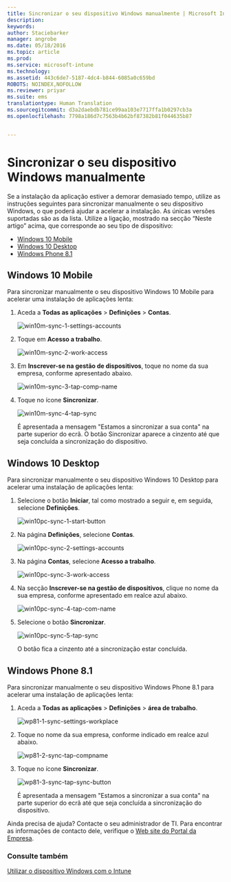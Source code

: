 ```yaml
---
title: Sincronizar o seu dispositivo Windows manualmente | Microsoft Intune
description: 
keywords: 
author: Staciebarker
manager: angrobe
ms.date: 05/18/2016
ms.topic: article
ms.prod: 
ms.service: microsoft-intune
ms.technology: 
ms.assetid: 443c6de7-5187-4dc4-b844-6085a0c659bd
ROBOTS: NOINDEX,NOFOLLOW
ms.reviewer: priyar
ms.suite: ems
translationtype: Human Translation
ms.sourcegitcommit: d3a2daebdb781ce99aa103e7717ffa1b0297cb3a
ms.openlocfilehash: 7798a186d7c7563b4b62bf87382b81f044635b87


---
```



# Sincronizar o seu dispositivo Windows manualmente
Se a instalação da aplicação estiver a demorar demasiado tempo, utilize as instruções seguintes para sincronizar manualmente o seu dispositivo Windows, o que poderá ajudar a acelerar a instalação. As únicas versões suportadas são as da lista. Utilize a ligação, mostrado na secção “Neste artigo” acima, que corresponde ao seu tipo de dispositivo:

* [Windows 10 Mobile](#windows-10-mobile)
* [Windows 10 Desktop](#windows-10-desktop)
* [Windows Phone 8.1](#windows-phone-8-1)


## Windows 10 Mobile
Para sincronizar manualmente o seu dispositivo Windows 10 Mobile para acelerar uma instalação de aplicações lenta:

1. Aceda a **Todas as aplicações** > **Definições** > **Contas**.

    ![win10m-sync-1-settings-accounts](./media/win10m-sync-1-settings-accounts.png)

2. Toque em **Acesso a trabalho**.

    ![win10m-sync-2-work-access](./media/win10m-sync-2-work-access.png)

3. Em **Inscrever-se na gestão de dispositivos**, toque no nome da sua empresa, conforme apresentado abaixo.

    ![win10m-sync-3-tap-comp-name](./media/win10m-sync-3-tap-comp-name.png)

4. Toque no ícone **Sincronizar**.

    ![win10m-sync-4-tap-sync](./media/win10m-sync-4-tap-sync.png)

    É apresentada a mensagem "Estamos a sincronizar a sua conta" na parte superior do ecrã. O botão Sincronizar aparece a cinzento até que seja concluída a sincronização do dispositivo.

## Windows 10 Desktop
Para sincronizar manualmente o seu dispositivo Windows 10 Desktop para acelerar uma instalação de aplicações lenta:

1. Selecione o botão **Iniciar**, tal como mostrado a seguir e, em seguida, selecione **Definições**.

    ![win10pc-sync-1-start-button](./media/win10pc-sync-1-start-button.png)

2. Na página **Definições**, selecione **Contas**.

    ![win10pc-sync-2-settings-accounts](./media/win10pc-sync-2-settings-accounts.png)

3. Na página **Contas**, selecione **Acesso a trabalho**.

    ![win10pc-sync-3-work-access](./media/win10pc-sync-3-work-access.png)

4. Na secção **Inscrever-se na gestão de dispositivos**, clique no nome da sua empresa, conforme apresentado em realce azul abaixo.

    ![win10pc-sync-4-tap-com-name](./media/win10pc-sync-4-tap-com-name.png)

5. Selecione o botão **Sincronizar**.

    ![win10pc-sync-5-tap-sync](./media/win10pc-sync-5-tap-sync.png)

   O botão fica a cinzento até a sincronização estar concluída.

## Windows Phone 8.1
Para sincronizar manualmente o seu dispositivo Windows Phone 8.1 para acelerar uma instalação de aplicações lenta:

1. Aceda a **Todas as aplicações** > **Definições** > **área de trabalho**.

    ![wp81-1-sync-settings-workplace](./media/wp81-1-sync-settings-workplace.png)

2. Toque no nome da sua empresa, conforme indicado em realce azul abaixo.

    ![wp81-2-sync-tap-compname](./media/wp81-2-sync-tap-compname.png)

3. Toque no ícone **Sincronizar**.

    ![wp81-3-sync-tap-sync-button](./media/wp81-3-sync-tap-sync-button.png)

   É apresentada a mensagem "Estamos a sincronizar a sua conta" na parte superior do ecrã até que seja concluída a sincronização do dispositivo.

Ainda precisa de ajuda? Contacte o seu administrador de TI. Para encontrar as informações de contacto dele, verifique o [Web site do Portal da Empresa](http://portal.manage.microsoft.com).

### Consulte também
[Utilizar o dispositivo Windows com o Intune](using-your-windows-device-with-intune.md)



<!--HONumber=Aug16_HO4-->


